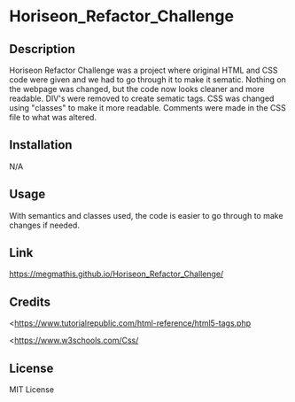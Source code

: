 # Horiseon_Refactor_Challenge

## Description

Horiseon Refactor Challenge was a project where original HTML and CSS code were given and we had to go through it to make it sematic.  Nothing on the webpage was changed, but the code now looks cleaner and more readable.  DIV's were removed to create sematic tags. CSS was changed using "classes" to make it more readable.  Comments were made in the CSS file to what was altered.

## Installation

N/A

## Usage

With semantics and classes used, the code is easier to go through to make changes if needed.

## Link

https://megmathis.github.io/Horiseon_Refactor_Challenge/

## Credits

<https://www.tutorialrepublic.com/html-reference/html5-tags.php
>
<https://www.w3schools.com/Css/
>

## License

MIT License